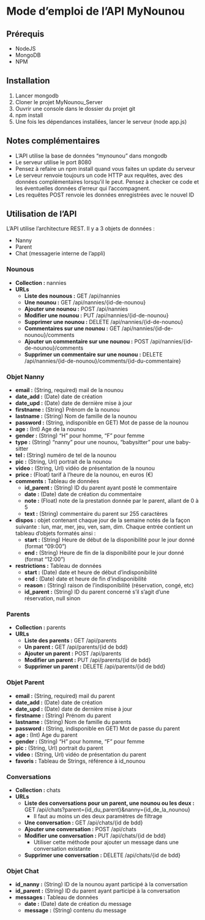 # Mode d’emploi de l’API MyNounou

## Prérequis
* NodeJS
* MongoDB
* NPM

## Installation
1. Lancer mongodb
2. Cloner le projet MyNounou_Server
3. Ouvrir une console dans le dossier du projet git
4. npm install
5. Une fois les dépendances installées, lancer le serveur (node app.js)

## Notes complémentaires
* L’API utilise la base de données “mynounou” dans mongodb
* Le serveur utilise le port 8080
* Pensez à refaire un npm install quand vous faites un update du serveur
* Le serveur renvoie toujours un code HTTP aux requêtes, avec des données complémentaires lorsqu’il le peut. Pensez à checker ce code et les éventuelles données d’erreur qui l’accompagnent.
* Les requêtes POST renvoie les données enregistrées avec le nouvel ID

## Utilisation de l’API
L’API utilise l’architecture REST. Il y a 3 objets de données :
* Nanny
* Parent
* Chat (messagerie interne de l’appli)

### Nounous
* **Collection :** nannies
* **URLs**
  * **Liste des nounous :** GET /api/nannies
  * **Une nounou :** GET /api/nannies/{id-de-nounou}
  * **Ajouter une nounou :** POST /api/nannies
  * **Modifier une nounou :** PUT /api/nannies/{id-de-nounou}
  * **Supprimer une nounou :** DELETE /api/nannies/{id-de-nounou}
  * **Commentaires sur une nounou :** GET /api/nannies/{id-de-nounou}/comments
  * **Ajouter un commentaire sur une nounou :** POST /api/nannies/{id-de-nounou}/comments
  * **Supprimer un commentaire sur une nounou :** DELETE /api/nannies/{id-de-nounou}/comments/{id-du-commentaire}

### Objet Nanny
* **email :** (String, required) mail de la nounou
* **date_add :** (Date) date de création
* **date_upd :** (Date) date de dernière mise à jour
* **firstname :** (String) Prénom de la nounou
* **lastname :** (String) Nom de famille de la nounou
* **password :** (String, indisponible en GET) Mot de passe de la nounou
* **age :** (Int) Age de la nounou
* **gender :** (String) “H” pour homme, “F” pour femme
* **type :** (String) “nanny” pour une nounou, “babysitter” pour une baby-sitter
* **tel :** (String) numéro de tel de la nounou
* **pic :** (String, Url) portrait de la nounou
* **video :** (String, Url) vidéo de présentation de la nounou
* **price :** (Float) tarif à l’heure de la nounou, en euros (€)
* **comments :** Tableau de données
  * **id_parent :** (String) ID du parent ayant posté le commentaire
  * **date :** (Date) date de création du commentaire
  * **note :** (Float) note de la prestation donnée par le parent, allant de 0 à 5
  * **text :** (String) commentaire du parent sur 255 caractères
* **dispos :** objet contenant chaque jour de la semaine notés de la façon suivante : lun, mar, mer, jeu, ven, sam, dim. Chaque entrée contient un tableau d’objets formatés ainsi :
  * **start :** (String) Heure de début de la disponibilité pour le jour donné 
(format “09:00”)
  * **end :** (String) Heure de fin de la disponibilité pour le jour donné
(format “12:00”)
* **restrictions :** Tableau de données
  * **start :** (Date) date et heure de début d’indisponibilité
  * **end :** (Date) date et heure de fin d’indisponibilité
  * **reason :** (String) raison de l’indisponibilité (réservation, congé, etc)
  * **id_parent :** (String) ID du parent concerné s’il s’agit d’une réservation, null sinon

### Parents
* **Collection :** parents
* **URLs**
  * **Liste des parents :** GET /api/parents
  * **Un parent :** GET /api/parents/{id de bdd}
  * **Ajouter un parent :** POST /api/parents
  * **Modifier un parent :** PUT /api/parents/{id de bdd}
  * **Supprimer un parent :** DELETE /api/parents/{id de bdd}

### Objet Parent
* **email :** (String, required) mail du parent
* **date_add :** (Date) date de création
* **date_upd :** (Date) date de dernière mise à jour
* **firstname :** (String) Prénom du parent
* **lastname :** (String) Nom de famille du parents
* **password :** (String, indisponible en GET) Mot de passe du parent
* **age :** (Int) Age du parent
* **gender :** (String) “H” pour homme, “F” pour femme
* **pic :** (String, Url) portrait du parent
* **video :** (String, Url) vidéo de présentation du parent
* **favoris :** Tableau de Strings, référence à id_nounou

### Conversations
* **Collection :** chats
* **URLs**
  * **Liste des conversations pour un parent, une nounou ou les deux :** GET /api/chats?parent={id_du_parent}&nanny={id_de_la_nounou}
    * Il faut au moins un des deux paramètres de filtrage
  * **Une conversation :** GET /api/chats/{id de bdd}
  * **Ajouter une conversation :** POST /api/chats
  * **Modifier une conversation :** PUT /api/chats/{id de bdd}
    * Utiliser cette méthode pour ajouter un message dans une conversation existante
  * **Supprimer une conversation :** DELETE /api/chats/{id de bdd}

### Objet Chat
* **id_nanny :** (String) ID de la nounou ayant participé à la conversation
* **id_parent :** (String) ID du parent ayant participé à la conversation
* **messages :** Tableau de données
  * **date :** (Date) date de création du message
  * **message :** (String) contenu du message
